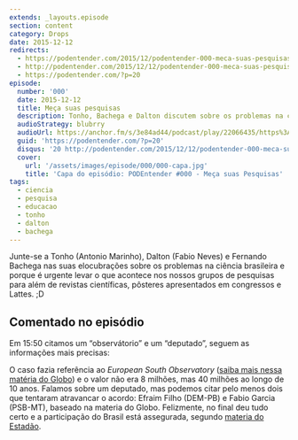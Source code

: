 ```yaml
---
extends: _layouts.episode
section: content
category: Drops
date: 2015-12-12
redirects:
  - https://podentender.com/2015/12/podentender-000-meca-suas-pesquisas-2.html
  - http://podentender.com/2015/12/12/podentender-000-meca-suas-pesquisas/
  - https://podentender.com/?p=20
episode:
  number: '000'
  date: 2015-12-12
  title: Meça suas pesquisas
  description: Tonho, Bachega e Dalton discutem sobre os problemas na ciência brasileira e a urgência acerca da divulgação científica.
  audioStrategy: blubrry 
  audioUrl: https://anchor.fm/s/3e84ad44/podcast/play/22066435/https%3A%2F%2Fd3ctxlq1ktw2nl.cloudfront.net%2Fstaging%2F2020-10-3%2F125106987-44100-2-d611cbd1397554b6.mp3
  guid: 'https://podentender.com/?p=20'
  disqus: '20 http://podentender.com/2015/12/12/podentender-000-meca-suas-pesquisas/'
  cover:
    url: '/assets/images/episode/000/000-capa.jpg'
    title: 'Capa do episódio: PODEntender #000 - Meça suas Pesquisas'
tags:
  - ciencia
  - pesquisa
  - educacao
  - tonho
  - dalton
  - bachega
---
```


Junte-se a Tonho (Antonio Marinho), Dalton (Fabio Neves) e
Fernando Bachega nas suas elocubrações sobre os problemas na
ciência brasileira e porque é urgente levar o que acontece nos
nossos grupos de pesquisas para além de revistas científicas,
pôsteres apresentados em congressos e Lattes.  ;D

## Comentado no episódio

Em 15:50 citamos um “observátorio” e um “deputado”, seguem as
informações mais precisas:

O caso fazia referência ao _European South Observatory_
([saiba mais nessa matéria do Globo](http://oglobo.globo.com/blogs/sociencia/posts/2015/02/12/brasil-eso-uma-vergonha-que-nao-tem-fim-560939.asp))
e o valor não era 8 milhões,
mas 40 milhões ao longo de 10 anos. Falamos sobre um deputado,
mas podemos citar pelo menos dois que tentaram atravancar
o acordo: Efraim Filho (DEM-PB) e Fabio Garcia (PSB-MT), baseado
na materia do Globo. Felizmente, no final deu tudo certo e a
participação do Brasil está assegurada, segundo
[materia do Estadão](http://ciencia.estadao.com.br/blogs/herton-escobar/senado-ratifica-adesao-do-brasil-ao-eso/).
